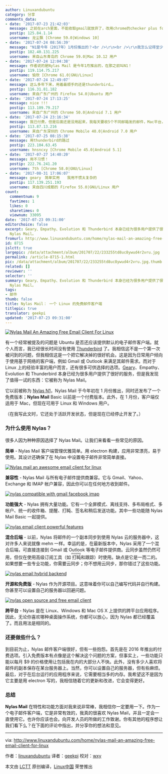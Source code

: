 ```yaml
---
author: Linuxandubuntu
category: 分享
comments_data:
- date: '2017-07-23 21:42:03'
  message: 之前在arch里面，不能收取gmail就放弃了，改用chrome的checker plus for gmail
  postip: 125.84.1.14
  username: 龙尘飘 [Chrome 59.0|Windows 10]
- date: '2017-07-24 08:56:39'
  message: "N1是今年（2017年）1月份推出的？<br />\r\n<br />\r\n我怎么记得至少1年之前我就弃用过呢？"
  postip: 182.40.131.225
  username: 来自山东青岛的 Chrome 59.0|Mac 10.12 用户
- date: '2017-07-24 12:04:38'
  message: 作者说的是Nylas Mail 是今年1月推出的，在那之前叫N1！
  postip: 119.114.75.217
  username: 愉欣 [Chrome 61.0|GNU/Linux]
- date: '2017-07-24 12:49:07'
  message: 这么多年下来，用着最顺手的还是thunderbird。。
  postip: 116.31.81.182
  username: 来自广东广州的 Firefox 54.0|Ubuntu 用户
- date: '2017-07-24 17:13:25'
  message: nice !!!
  postip: 113.109.79.217
  username: 来自广东广州的 Chrome 50.0|Android 7.1 用户
- date: '2017-07-24 23:16:34'
  message: 我已付费，但是后面还是没用起来，我每天要收5个不同邮箱发的邮件，Mac平台，这货算是我见过很漂亮的了，我就是冲着他的漂亮冲动的付了款，完后，收国外的有邮箱还行，国内有时候收不到，只能用回我的网页版收，不过，网易现在出mac版的，以前没有，所以，现在在用它
  postip: 113.87.13.216
  username: 来自广东深圳的 Chrome Mobile 40.0|Android 7.0 用户
- date: '2017-07-25 08:15:38'
  message: 用thunderbird的路过
  postip: 223.104.63.45
  username: hnsncxy [Chrome Mobile 45.0|Android 5.1]
- date: '2017-07-27 14:40:20'
  message: 用不习惯！
  postip: 222.76.241.20
  username: 7th [Chrome 58.0|GNU/Linux]
- date: '2017-08-31 17:06:07'
  message: geary　简单实用　　我用不惯太复杂的
  postip: 117.139.251.193
  username: 来自四川成都的 Firefox 55.0|GNU/Linux 用户
count:
  commentnum: 9
  favtimes: 1
  likes: 0
  sharetimes: 0
  viewnum: 33095
date: '2017-07-23 09:31:00'
editorchoice: false
excerpt: Geary、Empathy、Evolution 和 Thunderbird 本身已经为很多用户提供了很好的服务，但是我发现了值得一试的东西：它被称为
  Nylas Mail。
fromurl: http://www.linuxandubuntu.com/home/nylas-mail-an-amazing-free-email-client-for-linux
id: 8715
islctt: true
largepic: /data/attachment/album/201707/22/233255td8uc8ywud4r2vru.jpg
permalink: /article-8715-1.html
pic: /data/attachment/album/201707/22/233255td8uc8ywud4r2vru.jpg.thumb.jpg
related: []
reviewer: ''
selector: ''
summary: Geary、Empathy、Evolution 和 Thunderbird 本身已经为很多用户提供了很好的服务，但是我发现了值得一试的东西：它被称为
  Nylas Mail。
tags:
- 邮件
thumb: false
title: Nylas Mail： 一个 Linux 的免费邮件客户端
titlepic: true
translator: geekpi
updated: '2017-07-23 09:31:00'
---
```


[![Nylas Mail An Amazing Free Email Client For Linux](/data/attachment/album/201707/22/233255td8uc8ywud4r2vru.jpg)](http://www.linuxandubuntu.com/home/nylas-mail-an-amazing-free-email-client-for-linux)


有一个经常被提及的问题是 Ubuntu 是否还应该提供默认的电子邮件客户端。就个人而言，我已经很长时间没有使用 [Thunderbird](http://www.linuxandubuntu.com/home/thunderbird-release-with-several-bug-fixes) 了。我相信这不是一个第一次被问到的问题，但我相信这是一个把它解决掉的很好机会。这是因为日常用户倾向于使用基于网络的客户端，例如 Gmail 或 Outlook 来满足其邮件需求。而对于 Linux 上的经验丰富的用户而言，还有很多可供选择的选项。[Geary](http://www.linuxandubuntu.com/home/geany-a-lightweight-ide-or-code-editor-for-programmers)、Empathy、Evolution 和 Thunderbird 本身已经为很多用户提供了很好的服务，但是我发现了值得一试的东西：它被称为 Nylas Mail。


它以前被称为 [Nylas N1](http://www.linuxandubuntu.com/home/nylas-n1-a-premium-email-client-for-linux)，Nylas Mail 于今年初在 1 月份推出，同时还发布了一个免费版本；**Nylas Mail** Basic 以前是一个付费版本。此外，在 1 月份，客户端仅适用于 Mac，但现在可用于 Linux 和 Windows 用户。


（在我写此文时，它还处于活跃开发状态，但是现在已经停止开发了。）


### 为什么使用 Nylas？


​很多人因为种种原因选择了 Nylas Mail。让我们来看看一些常见的原因。


**简单** - Nylas Mail 客户端管理优雅简单。用 electron 构建，应用非常漂亮，易于使用。其设计还确保了在 Nylas 中设置电子邮件非常简单直接。


[![Nylas mail an awesome email client for linux](/data/attachment/album/201707/22/233256a0y3ygvubgt2igkn.jpg)](http://www.linuxandubuntu.com/uploads/2/1/1/5/21152474/nylas-mail-an-awesome-email-client-for-linux_orig.jpg)


**兼容性** - Nylas Mail 与所有电子邮件提供商兼容。它与 Gmail、Yahoo、Exchange 和 IMAP 帐户兼容，因此你可以在任何地方收到邮件。


[![nylas compatible with gmail facebook imap](/data/attachment/album/201707/22/233258jg6c5zhcvcto2yih.jpg)](http://www.linuxandubuntu.com/uploads/2/1/1/5/21152474/nylas-compatible-with-gmail-facebook-imap_orig.jpg)


**功能​强大**​ - Nylas 拥有大量功能。它有一个全屏模式、离线支持、多布局格式、多帐户、统一的收件箱、提醒、打盹、签名和稍后发送功能。其中一些功能随 Nylas Mail Basic 一起提供。


[![nylas email client powerful features](/data/attachment/album/201707/22/233300rclerc0lcbn0lcql.jpg)](http://www.linuxandubuntu.com/uploads/2/1/1/5/21152474/nylas-email-client-powerful-features_orig.jpg)


**​混合后端**​ - 以前，Nylas 将邮件的一个副本同步到使用 Nylas 云的服务器中，这对许多人来说就像 mehn 一样。幸运的是，在最新版本中，Nylas 采用了一个混合后端，可直接连接到 Gmail 或 Outlook 等电子邮件提供商。云同步虽然仍然可用，但仅在使用高级订阅工具（如<ruby> 打盹 <rt>  snoozing </rt></ruby>和跟踪）时使用。缺点是它是一而二的。如果想要一些专业功能，你需要云同步；你不想用云同步，那你错过了这些功能。


[![nylas email hybrid backend](/data/attachment/album/201707/22/233301ek1wi445a1uq8pk7.jpg)](http://www.linuxandubuntu.com/uploads/2/1/1/5/21152474/nylas-email-hybrid-backend_orig.jpg)


**​开源和免费版**​ - Nylas 作为开源项目。这意味着你可以自己编写代码并自行构建。你甚至可以设置自己的服务器以回避问题。


[![nylas open source and free email client](/data/attachment/album/201707/22/233303kiutmw1zkwtzf1ot.jpg)](http://www.linuxandubuntu.com/uploads/2/1/1/5/21152474/nylas-open-source-and-free-email-client_orig.jpg)


**跨平台** - Nylas 是在 Linux、Windows 和 Mac OS X 上提供的跨平台应用程序。因此，无论你喜欢哪种桌面操作系统，你都可以放心，因为 Nylas 都已经覆盖了。而且用法是相同的。


### 还要做些什么？


到目前为止，Nylas 邮件客户端很好，但有一些抱怨。首先是在 2016 年推出的付费选项。引入免费版本有点像是这个解决这个问题的方案，但事实上，一些功能只能以每月 $9 的价格使用让包括我在内的大部分人不快。此外，没有多少人喜欢将邮件的副本保存在某台服务器上。当然，你可以设置自己的服务器，但有些麻烦。最后，对于在后台运行的应用程序来说，它需要相当多的内存。我希望这不是因为它主要是用 electron 写的，我相信随着它的更新和改进，它会变得更好。


### 总结


**​Nylas Mail** 在特性和功能方面对我来说非常棒，我相信你一定要用一下。作为一个电子邮件客户端，它是非常有效的，我真的很喜欢 Nylas Mail，并且一定会一直使用它。也许你应该也会。向开发人员的所做的工作致谢。你有其他的程序想让我们看下么？在下面的评论中指出，并分享你的想法和意见。




---


via: <http://www.linuxandubuntu.com/home/nylas-mail-an-amazing-free-email-client-for-linux>


作者：[linuxandubuntu](http://www.linuxandubuntu.com/home/nylas-mail-an-amazing-free-email-client-for-linux) 译者：[geekpi](https://github.com/geekpi) 校对：[wxy](https://github.com/wxy)


本文由 [LCTT](https://github.com/LCTT/TranslateProject) 原创编译，[Linux中国](https://linux.cn/) 荣誉推出
